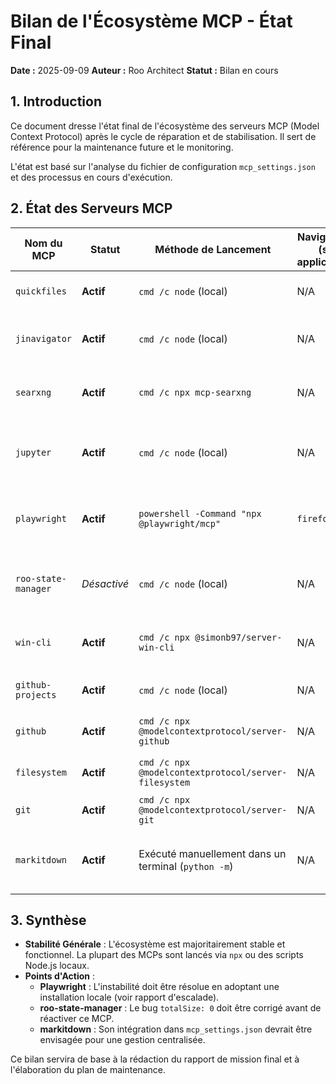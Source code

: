 # Bilan de l'Écosystème MCP - État Final

**Date :** 2025-09-09
**Auteur :** Roo Architect
**Statut :** Bilan en cours

## 1. Introduction

Ce document dresse l'état final de l'écosystème des serveurs MCP (Model Context Protocol) après le cycle de réparation et de stabilisation. Il sert de référence pour la maintenance future et le monitoring.

L'état est basé sur l'analyse du fichier de configuration `mcp_settings.json` et des processus en cours d'exécution.

## 2. État des Serveurs MCP

| Nom du MCP           | Statut      | Méthode de Lancement                                    | Navigateur (si applicable) | Notes                                                                   |
| -------------------- | ----------- | ------------------------------------------------------- | -------------------------- | ----------------------------------------------------------------------- |
| `quickfiles`         | **Actif**   | `cmd /c node` (local)                                   | N/A                        | Fonctionnel. Accès rapide aux fichiers locaux.                          |
| `jinavigator`        | **Actif**   | `cmd /c node` (local)                                   | N/A                        | Fonctionnel. Conversion de contenu web en Markdown.                     |
| `searxng`            | **Actif**   | `cmd /c npx mcp-searxng`                                | N/A                        | Fonctionnel. Pointé sur l'instance `search.myia.io`.                   |
| `jupyter`            | **Actif**   | `cmd /c node` (local)                                   | N/A                        | Fonctionnel. Dépend d'un serveur Jupyter externe (localhost:8888).      |
| `playwright`         | **Actif**   | `powershell -Command "npx @playwright/mcp"`             | `firefox`                  | **Problème identifié**. Instabilité due à `npx`. Rapport d'escalade créé. |
| `roo-state-manager`  | *Désactivé* | `cmd /c node` (local)                                   | N/A                        | Désactivé dans la configuration. **Anomalie `totalSize: 0` identifiée**. |
| `win-cli`            | **Actif**   | `cmd /c npx @simonb97/server-win-cli`                   | N/A                        | Fonctionnel. Permet l'exécution de commandes CLI Windows.              |
| `github-projects`    | **Actif**   | `cmd /c node` (local)                                   | N/A                        | Fonctionnel. Nécessite `GITHUB_TOKEN`.                                  |
| `github`             | **Actif**   | `cmd /c npx @modelcontextprotocol/server-github`      | N/A                        | Fonctionnel. Nécessite `GITHUB_TOKEN`.                                  |
| `filesystem`         | **Actif**   | `cmd /c npx @modelcontextprotocol/server-filesystem`  | N/A                        | Fonctionnel. Accès aux lecteurs C:, X:, G:.                             |
| `git`                | **Actif**   | `cmd /c npx @modelcontextprotocol/server-git`         | N/A                        | Fonctionnel. Intégration Git.                                           |
| `markitdown`         | **Actif**   | Exécuté manuellement dans un terminal (`python -m`)     | N/A                        | **Hors configuration**. Fonctionnel mais non géré par `mcp_settings.json`.|

## 3. Synthèse

- **Stabilité Générale** : L'écosystème est majoritairement stable et fonctionnel. La plupart des MCPs sont lancés via `npx` ou des scripts Node.js locaux.
- **Points d'Action** :
  - **Playwright** : L'instabilité doit être résolue en adoptant une installation locale (voir rapport d'escalade).
  - **roo-state-manager** : Le bug `totalSize: 0` doit être corrigé avant de réactiver ce MCP.
  - **markitdown** : Son intégration dans `mcp_settings.json` devrait être envisagée pour une gestion centralisée.

Ce bilan servira de base à la rédaction du rapport de mission final et à l'élaboration du plan de maintenance.